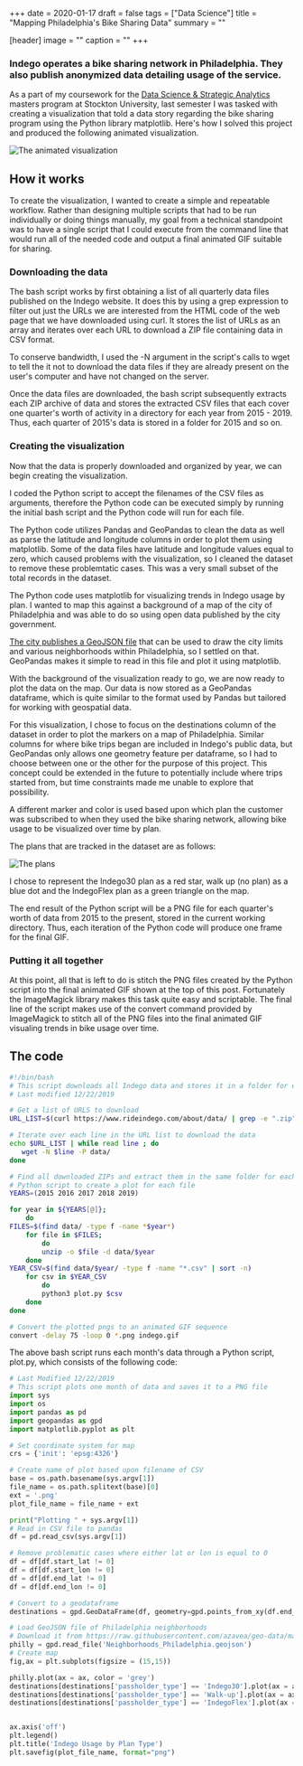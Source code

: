 +++
date = 2020-01-17
draft = false
tags = ["Data Science"]
title = "Mapping Philadelphia's Bike Sharing Data"
summary = ""

[header]
image = ""
caption = ""
+++

### Indego operates a bike sharing network in Philadelphia. They also publish anonymized data detailing usage of the service.

As a part of my coursework for the [Data Science & Strategic Analytics](https://stockton.edu/graduate/data-science_strategic-analytics.html) masters program at Stockton University, last semester I was tasked with creating a visualization that told a data story regarding the bike sharing program using the Python library matplotlib. Here's how I solved this project and produced the following animated visualization.

![The animated visualization](/img/indego.gif)

## How it works
To create the visualization, I wanted to create a simple and repeatable workflow. Rather than designing multiple scripts that had to be run individually or doing things manually, my goal from a technical standpoint was to have a single script that I could execute from the command line that would run all of the needed code and output a final animated GIF suitable for sharing.

### Downloading the data
The bash script works by first obtaining a list of all quarterly data files published on the Indego website. It does this by using a grep expression to filter out just the URLs we are interested from the HTML code of the web page that we have downloaded using curl. It stores the list of URLs as an array and iterates over each URL to download a ZIP file containing data in CSV format. 

To conserve bandwidth, I used the -N argument in the script's calls to wget to tell the it not to download the data files if they are already present on the user's computer and have not changed on the server.

Once the data files are downloaded, the bash script subsequently extracts each ZIP archive of data and stores the extracted CSV files that each cover one quarter's worth of activity in a directory for each year from 2015 - 2019. Thus, each quarter of 2015's data is stored in a folder for 2015 and so on.

### Creating the visualization
Now that the data is properly downloaded and organized by year, we can begin creating the visualization.

I coded the Python script to accept the filenames of the CSV files as arguments, therefore the Python code can be executed simply by running the initial bash script and the Python code will run for each file.

The Python code utilizes Pandas and GeoPandas to clean the data as well as parse the latitude and longitude columns in order to plot them using matplotlib. Some of the data files have latitude and longitude values equal to zero, which caused problems with the visualization, so I cleaned the dataset to remove these problemtatic cases. This was a very small subset of the total records in the dataset.

The Python code uses matplotlib for visualizing trends in Indego usage by plan. I wanted to map this against a background of a map of the city of Philadelphia and was able to do so using open data published by the city government.

[The city publishes a GeoJSON file](https://raw.githubusercontent.com/azavea/geo-data/master/Neighborhoods_Philadelphia/Neighborhoods_Philadelphia.geojson) that can be used to draw the city limits and various neighborhoods within Philadelphia, so I settled on that. GeoPandas makes it simple to read in this file and plot it using matplotlib.

With the background of the visualization ready to go, we are now ready to plot the data on the map. Our data is now stored as a GeoPandas dataframe, which is quite similar to the format used by Pandas but tailored for working with geospatial data. 

For this visualization, I chose to focus on the destinations column of the dataset in order to plot the markers on a map of Philadelphia. Similar columns for where bike trips began are included in Indego's public data, but GeoPandas only allows one geometry feature per dataframe, so I had to choose between one or the other for the purpose of this project. This concept could be extended in the future to potentially include where trips started from, but time constraints made me unable to explore that possibility.

 A different marker and color is used based upon which plan the customer was subscribed to when they used the bike sharing network, allowing bike usage to be visualized over time by plan.

The plans that are tracked in the dataset are as follows:

![The plans](/img/indegoplans.jpg)

I chose to represent the Indego30 plan as a red star, walk up (no plan) as a blue dot and the IndegoFlex plan as a green triangle on the map.

The end result of the Python script will be a PNG file for each quarter's worth of data from 2015 to the present, stored in the current working directory. Thus, each iteration of the Python code will produce one frame for the final GIF.

### Putting it all together
At this point, all that is left to do is stitch the PNG files created by the Python script into the final animated GIF shown at the top of this post. Fortunately the ImageMagick library makes this task quite easy and scriptable. The final line of the script makes use of the convert command provided by ImageMagick to stitch all of the PNG files into the final animated GIF visualing trends in bike usage over time.

## The code

```bash
#!/bin/bash
# This script downloads all Indego data and stores it in a folder for each year
# Last modified 12/22/2019

# Get a list of URLS to download
URL_LIST=$(curl https://www.rideindego.com/about/data/ | grep -e ".zip" | grep -Eoi '<a [^>]+>' | grep -Eo 'href="[^\"]+"' | grep -e "uploads" | tr -d '"' | cut -c 6-)

# Iterate over each line in the URL list to download the data
echo $URL_LIST | while read line ; do
   wget -N $line -P data/
done

# Find all downloaded ZIPs and extract them in the same folder for each year, then run
# Python script to create a plot for each file
YEARS=(2015 2016 2017 2018 2019)

for year in ${YEARS[@]}; 
    do
FILES=$(find data/ -type f -name *$year*)
    for file in $FILES;
        do
        unzip -o $file -d data/$year
    done
YEAR_CSV=$(find data/$year/ -type f -name "*.csv" | sort -n)
    for csv in $YEAR_CSV
        do
        python3 plot.py $csv
    done
done

# Convert the plotted pngs to an animated GIF sequence
convert -delay 75 -loop 0 *.png indego.gif

```

The above bash script runs each month's data through a Python script, plot.py, which consists of the following code:

```python
# Last Modified 12/22/2019
# This script plots one month of data and saves it to a PNG file
import sys
import os
import pandas as pd
import geopandas as gpd
import matplotlib.pyplot as plt

# Set coordinate system for map
crs = {'init': 'epsg:4326'}

# Create name of plot based upon filename of CSV
base = os.path.basename(sys.argv[1])
file_name = os.path.splitext(base)[0]
ext = '.png'
plot_file_name = file_name + ext

print("Plotting " + sys.argv[1])
# Read in CSV file to pandas
df = pd.read_csv(sys.argv[1])

# Remove problematic cases where either lat or lon is equal to 0
df = df[df.start_lat != 0]
df = df[df.start_lon != 0]
df = df[df.end_lat != 0]
df = df[df.end_lon != 0]

# Convert to a geodataframe
destinations = gpd.GeoDataFrame(df, geometry=gpd.points_from_xy(df.end_lon, df.end_lat))

# Load GeoJSON file of Philadelphia neighborhoods
# Download it from https://raw.githubusercontent.com/azavea/geo-data/master/Neighborhoods_Philadelphia/Neighborhoods_Philadelphia.geojson
philly = gpd.read_file('Neighborhoods_Philadelphia.geojson')
# Create map
fig,ax = plt.subplots(figsize = (15,15))

philly.plot(ax = ax, color = 'grey')
destinations[destinations['passholder_type'] == 'Indego30'].plot(ax = ax, color = 'red', marker = "*", label = "Indego30")
destinations[destinations['passholder_type'] == 'Walk-up'].plot(ax = ax, color = 'blue', marker = "8", label = "Walk-up") 
destinations[destinations['passholder_type'] == 'IndegoFlex'].plot(ax = ax, color = 'green', marker = "^", label = "IndegoFlex")


ax.axis('off')
plt.legend()
plt.title('Indego Usage by Plan Type')
plt.savefig(plot_file_name, format="png")

```
